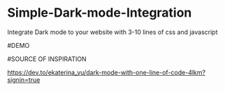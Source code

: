 # Simple-Dark-mode-Integration
Integrate Dark mode to your website with 3-10 lines  of css and javascript 


#DEMO 


#SOURCE OF INSPIRATION

https://dev.to/ekaterina_vu/dark-mode-with-one-line-of-code-4lkm?signin=true
